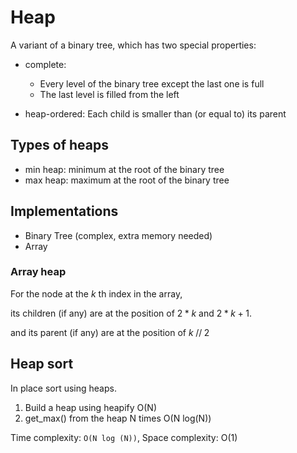 # Heap

A variant of a binary tree, which has two special properties:

- complete:

  - Every level of the binary tree except the last one is full
  - The last level is filled from the left

- heap-ordered: Each child is smaller than (or equal to) its parent

## Types of heaps

- min heap: minimum at the root of the binary tree
- max heap: maximum at the root of the binary tree

## Implementations

- Binary Tree (complex, extra memory needed)
- Array

### Array heap

For the node at the $k$ th index in the array,

its children (if any) are at the position of $2 * k$ and $2 * k + 1$.

and its parent (if any) are at the position of $k\;//\;2$

## Heap sort

In place sort using heaps.

1. Build a heap using heapify O(N)
2. get_max() from the heap N times O(N log(N))

Time complexity: `O(N log (N))`, Space complexity: O(1)
